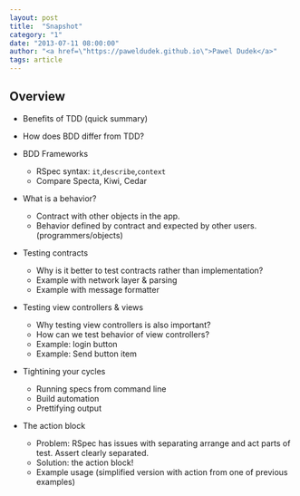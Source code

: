 ```yaml
---
layout: post
title:  "Snapshot"
category: "1"
date: "2013-07-11 08:00:00"
author: "<a href=\"https://paweldudek.github.io\">Pawel Dudek</a>"
tags: article
---
```


## Overview

* Benefits of TDD (quick summary)

* How does BDD differ from TDD? 

* BDD Frameworks

	- RSpec syntax: `it`,`describe`,`context`
	- Compare Specta, Kiwi, Cedar 

* What is a behavior?
	- Contract with other objects in the app. 
	- Behavior defined by contract and expected by other users. (programmers/objects)

* Testing contracts
	- Why is it better to test contracts rather than implementation?
	- Example with network layer & parsing
	- Example with message formatter

* Testing view controllers & views
	- Why testing view controllers is also important?
	- How can we test behavior of view controllers?
	- Example: login button
	- Example: Send button item

* Tightining your cycles
	- Running specs from command line
	- Build automation
	- Prettifying output

* The action block
	- Problem: RSpec has issues with separating arrange and act parts of test. Assert clearly separated.
	- Solution: the action block!
	- Example usage (simplified version with action from one of previous examples)